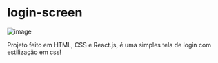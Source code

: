 # login-screen

![image](https://github.com/gustavorochaC/login-screen/assets/62973446/508d446b-b0db-410e-bee4-d4b86642ffb9)

Projeto feito em HTML, CSS e React.js, é uma simples tela de login com estilização em css!

